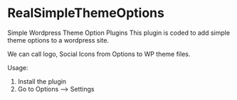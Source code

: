 # RealSimpleThemeOptions
Simple Wordpress Theme Option Plugins
This plugin is coded to add simple theme options to a wordpress site.

We can call logo, Social Icons from Options to WP theme files.

Usage:
1. Install the plugin
2. Go to Options --> Settings
